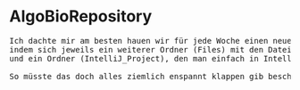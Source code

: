 # AlgoBioRepository

<pre>Ich dachte mir am besten hauen wir für jede Woche einen neuen Ordner
indem sich jeweils ein weiterer Ordner (Files) mit den Datein zu den Aufgaben 
und ein Ordner (IntelliJ_Project), den man einfach in IntelliJ als Project öffnen kann, befinden.

So müsste das doch alles ziemlich enspannt klappen gib bescheid wenn du was ändern willst. &#x1F937&#x2642</pre>

